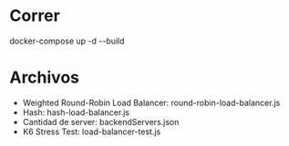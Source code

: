 # Correr

docker-compose up -d --build

# Archivos

- Weighted Round-Robin Load Balancer: round-robin-load-balancer.js
- Hash: hash-load-balancer.js
- Cantidad de server: backendServers.json
- K6 Stress Test: load-balancer-test.js

